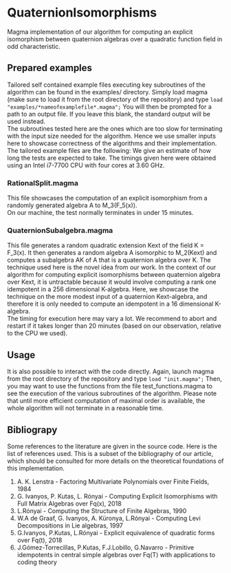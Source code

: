 # QuaternionIsomorphisms
Magma implementation of our algorithm for computing an explicit isomorphism between quaternion algebras over a quadratic function field in odd characteristic.

## Prepared examples
Tailored self contained example files executing key subroutines of the algorithm can be found in the examples/ directory. Simply load magma (make sure to load it from the root directory of the repository) and type ```load "examples/*nameofexamplefile*.magma";```  You will then be prompted for a path to an output file. If you leave this blank, the standard output will be used instead.  
The subroutines tested here are the ones which are too slow for terminating with the input size needed for the algorithm. Hence we use smaller inputs here to showcase correctness of the algorithms and their implementation.  
The tailored example files are the following:
We give an estimate of how long the tests are expected to take. The timings given here were obtained using an Intel i7-7700 CPU with four cores at 3.60 GHz.

### RationalSplit.magma
This file showcases the computation of an explicit isomorphism from a randomly generated algebra A to M_3(F_5(x)).  
On our machine, the test normally terminates in under 15 minutes.

### QuaternionSubalgebra.magma
This file generates a random quadratic extension Kext of the field K = F_3(x). It then generates a random algebra A isomorphic to M_2(Kext) and computes a subalgebra AK of A that is a quaternion algebra over K.
The technique used here is the novel idea from our work. In the context of our algorithm for computing explicit isomorphisms between quaternion algebra over Kext, it is untractable because it would involve computing a rank one idempotent in a 256 dimensional K-algebra. Here, we showcase the technique on the more modest input of a quaternion Kext-algebra, and therefore it is only needed to compute an idempotent in a 16 dimensional K-algebra.  
The timing for execution here may vary a lot. We recommend to abort and restart if it takes longer than 20 minutes (based on our observation, relative to the CPU we used).

## Usage
It is also possible to interact with the code directly. Again, launch magma from the root directory of the repository and type ```load "init.magma";```
Then, you may want to use the functions from the file test_functions.magma to see the execution of the various subroutines of the algorithm.
Please note that until more efficient computation of maximal order is available, the whole algorithm will not terminate in a reasonable time.

## Bibliograpy
Some references to the literature are given in the source code. Here is the list of references used. This is a subset of the bibliography of our article, which should be consulted for more details on the theoretical foundations of this implementation.


1. A. K. Lenstra - Factoring Multivariate Polynomials over Finite Fields, 1984
2. G. Ivanyos, P. Kutas, L. Rónyai - Computing Explicit Isomorphisms with Full Matrix Algebras over Fq(x), 2018
3. L.Rónyai - 	Computing the Structure of Finite Algebras, 1990
4. W.A de Graaf, G. Ivanyos, A. Küronya, L.Rónyai - Computing Levi Decompositions in Lie algebras, 1997
5. G.Ivanyos, P.Kutas, L.Rónyai - Explicit equivalence of quadratic forms over Fq(t), 2018
6. J.Gómez-Torrecillas, P.Kutas, F.J.Lobillo, G.Navarro - Primitive idempotents in central simple algebras over Fq(T) with applications to coding theory
